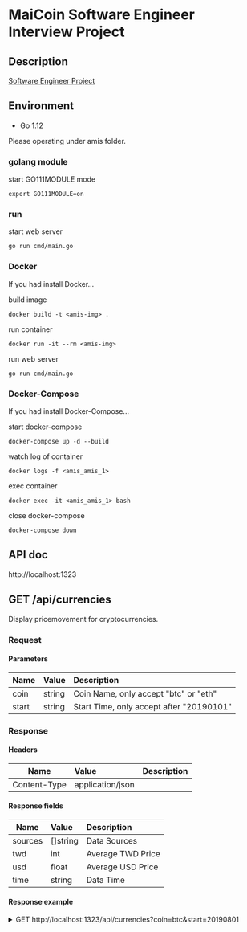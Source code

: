 # MaiCoin Software Engineer Interview Project

## Description
[Software Engineer Project](./SoftwareEngineerProject.pdf)

## Environment
- Go 1.12

Please operating under amis folder.

### golang module
start GO111MODULE mode
```
export GO111MODULE=on
```

### run
start web server
```
go run cmd/main.go
```

### Docker
If you had install Docker...

build image
```
docker build -t <amis-img> .
```

run container
```
docker run -it --rm <amis-img>
```

run web server
```
go run cmd/main.go
```

### Docker-Compose
If you had install Docker-Compose...

start docker-compose
```
docker-compose up -d --build
```

watch log of container
```
docker logs -f <amis_amis_1>
```

exec container
```
docker exec -it <amis_amis_1> bash
```

close docker-compose
```
docker-compose down
```

## API doc

http://localhost:1323

## GET /api/currencies

Display pricemovement for cryptocurrencies.

### Request

#### Parameters

| Name  | Value  | Description |
| ----- | :----- | :--------- |
| coin | string | Coin Name, only accept "btc" or "eth" |
| start | string | Start Time, only accept after "20190101"|

### Response

#### Headers

| Name  | Value  | Description |
| ----- | :----- | :--------- |
| Content-Type | application/json |  |

#### Response fields

| Name  | Value  | Description |
| ----- | :----- | :--------- |
| sources | []string | Data Sources |
| twd | int | Average TWD Price |
| usd | float | Average USD Price |
| time | string | Data Time |

#### Response example

<details>
<summary>GET http://localhost:1323/api/currencies?coin=btc&start=20190801</summary>

```javascript
{
    sources: [
        "MAX SDK",
        "coingecko.com"
    ],
    twd: 310904,
    usd: 10012.11,
    time: "20190801"
}
```
</details>